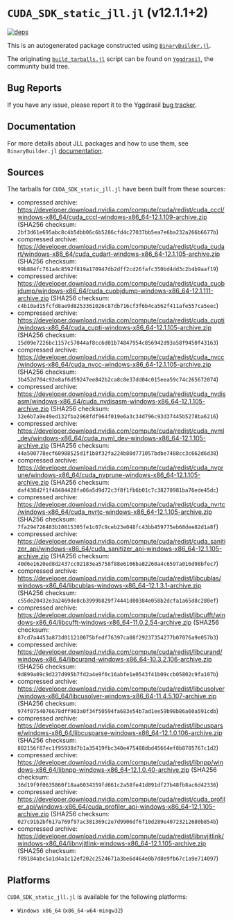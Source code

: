 # `CUDA_SDK_static_jll.jl` (v12.1.1+2)

[![deps](https://juliahub.com/docs/CUDA_SDK_static_jll/deps.svg)](https://juliahub.com/ui/Packages/CUDA_SDK_static_jll/eFajz?page=2)

This is an autogenerated package constructed using [`BinaryBuilder.jl`](https://github.com/JuliaPackaging/BinaryBuilder.jl).

The originating [`build_tarballs.jl`](https://github.com/JuliaPackaging/Yggdrasil/blob/3de8a79782c70a00e35cf152bf5aa9ee7e20a6bb/C/CUDA/CUDA_SDK_static@12.1/build_tarballs.jl) script can be found on [`Yggdrasil`](https://github.com/JuliaPackaging/Yggdrasil/), the community build tree.

## Bug Reports

If you have any issue, please report it to the Yggdrasil [bug tracker](https://github.com/JuliaPackaging/Yggdrasil/issues).

## Documentation

For more details about JLL packages and how to use them, see `BinaryBuilder.jl` [documentation](https://docs.binarybuilder.org/stable/jll/).

## Sources

The tarballs for `CUDA_SDK_static_jll.jl` have been built from these sources:

* compressed archive: https://developer.download.nvidia.com/compute/cuda/redist/cuda_cccl/windows-x86_64/cuda_cccl-windows-x86_64-12.1.109-archive.zip (SHA256 checksum: `2bf3d61e695abc8c4b5dbb06c6b5286cfd4c27037bb5ea7e6ba232a266b6677b`)
* compressed archive: https://developer.download.nvidia.com/compute/cuda/redist/cuda_cudart/windows-x86_64/cuda_cudart-windows-x86_64-12.1.105-archive.zip (SHA256 checksum: `99b884fc761a4c8592f819a170947db2dff2cd26fafc350bd4dd3c2b4b9aaf19`)
* compressed archive: https://developer.download.nvidia.com/compute/cuda/redist/cuda_cuobjdump/windows-x86_64/cuda_cuobjdump-windows-x86_64-12.1.111-archive.zip (SHA256 checksum: `c4b10ad15fcfd8ae9d8253361026c87db716cf3f6b4ca562f411afe557ca5eec`)
* compressed archive: https://developer.download.nvidia.com/compute/cuda/redist/cuda_cupti/windows-x86_64/cuda_cupti-windows-x86_64-12.1.105-archive.zip (SHA256 checksum: `15d09e7226bc1157c57044af8cc6d01b74847954c856942d93a58f9450f43163`)
* compressed archive: https://developer.download.nvidia.com/compute/cuda/redist/cuda_nvcc/windows-x86_64/cuda_nvcc-windows-x86_64-12.1.105-archive.zip (SHA256 checksum: `3b452d704c92e8af6d59247ee842b2ca8c8e37dd04c015eea59c74c265672074`)
* compressed archive: https://developer.download.nvidia.com/compute/cuda/redist/cuda_nvdisasm/windows-x86_64/cuda_nvdisasm-windows-x86_64-12.1.105-archive.zip (SHA256 checksum: `32e6b7a9e49ed132fba2968fdf964f019e6a3c34d796c93d37445b5278ba6216`)
* compressed archive: https://developer.download.nvidia.com/compute/cuda/redist/cuda_nvml_dev/windows-x86_64/cuda_nvml_dev-windows-x86_64-12.1.105-archive.zip (SHA256 checksum: `44a500778ecf60988525d1f1b8f32fa224b80d771057bdbe7488cc3c662d6d38`)
* compressed archive: https://developer.download.nvidia.com/compute/cuda/redist/cuda_nvprune/windows-x86_64/cuda_nvprune-windows-x86_64-12.1.105-archive.zip (SHA256 checksum: `daf438d2f1f48484428fa06a5d9d72c3f8f1fb6b01c7c38270981ba76ede45dc`)
* compressed archive: https://developer.download.nvidia.com/compute/cuda/redist/cuda_nvrtc/windows-x86_64/cuda_nvrtc-windows-x86_64-12.1.105-archive.zip (SHA256 checksum: `7fa294726483b10815305fe1c07c9ceb23e048fc43bb459775eb68dee82d1a8f`)
* compressed archive: https://developer.download.nvidia.com/compute/cuda/redist/cuda_sanitizer_api/windows-x86_64/cuda_sanitizer_api-windows-x86_64-12.1.105-archive.zip (SHA256 checksum: `40d6e1620ed8d2437cc92183ea5758f88e6106ba82260a4c6597a016d98bfec7`)
* compressed archive: https://developer.download.nvidia.com/compute/cuda/redist/libcublas/windows-x86_64/libcublas-windows-x86_64-12.1.3.1-archive.zip (SHA256 checksum: `c55de20432e3a2469de8cb3999b829f74441d00384e058b2dcfa1a65d8c280ef`)
* compressed archive: https://developer.download.nvidia.com/compute/cuda/redist/libcufft/windows-x86_64/libcufft-windows-x86_64-11.0.2.54-archive.zip (SHA256 checksum: `87cd7a4453a873d011210075bfedf76397ca08f29237354277b07076a9e057b3`)
* compressed archive: https://developer.download.nvidia.com/compute/cuda/redist/libcurand/windows-x86_64/libcurand-windows-x86_64-10.3.2.106-archive.zip (SHA256 checksum: `9d899a09c9d227d995b7fd2a4e9f0c16abfe1e0543f41b09ccb05802c9fa107b`)
* compressed archive: https://developer.download.nvidia.com/compute/cuda/redist/libcusolver/windows-x86_64/libcusolver-windows-x86_64-11.4.5.107-archive.zip (SHA256 checksum: `974f0754076678dff903a0f34f50594fa683e54b7ad1ee59b98b86a60a591cdb`)
* compressed archive: https://developer.download.nvidia.com/compute/cuda/redist/libcusparse/windows-x86_64/libcusparse-windows-x86_64-12.1.0.106-archive.zip (SHA256 checksum: `882156f87ec1f95938d7b1a35419fbc340e475488dbd45664ef8b8705767c1d2`)
* compressed archive: https://developer.download.nvidia.com/compute/cuda/redist/libnpp/windows-x86_64/libnpp-windows-x86_64-12.1.0.40-archive.zip (SHA256 checksum: `36d19f9f0635860f18aa6034359fd661c2a58fe41d891df27b48fb8ac6d42336`)
* compressed archive: https://developer.download.nvidia.com/compute/cuda/redist/cuda_profiler_api/windows-x86_64/cuda_profiler_api-windows-x86_64-12.1.105-archive.zip (SHA256 checksum: `027c91b2bf617a769f97ac381369c2e7d9906df6f10d289e40723212680b854b`)
* compressed archive: https://developer.download.nvidia.com/compute/cuda/redist/libnvjitlink/windows-x86_64/libnvjitlink-windows-x86_64-12.1.105-archive.zip (SHA256 checksum: `f89184abc5a1d4a1c12ef202c2524671a3be6d464e0b7d8e9fb67c1a9e714097`)

## Platforms

`CUDA_SDK_static_jll.jl` is available for the following platforms:

* `Windows x86_64` (`x86_64-w64-mingw32`)
